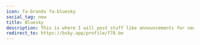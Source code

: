 ```yaml
---
icon: fa-brands fa-bluesky
social_tag: new
title: Bluesky
description: This is where I will post stuff like announcements for new content, updates and other random things... once I can find time, that is.
redirect_to: https://bsky.app/profile/f78.be
---
```

